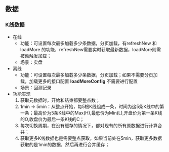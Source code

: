 ## 数据
### K线数据
- 在线
  - 功能：可设置每次最多加载多少条数据，分页加载，有refreshNew 和 loadMore 的功能，refreshNew需要实时获取最新数据，loadMore则需被动触发加载；
  - 场景：实盘
- 离线
  - 功能：可设置每次最多加载多少条数据，分页加载；如果不需要分页加载，加载更多的接口配置 **loadMoreConfig** 不需要进行配置
  - 场景：回测记录
- 功能实现
  1. 获取元数据时，开始和结束都要整点数；
  2. 1min -> 5min：从整点开始，每5根K线组成一条，时间为这5条K线中的第一条；最高价为5条K线中的Max(H),最低价为Min(L),开盘价为第一条K线的O,收盘价为最后一条K线的C；
  3. 每次切换周期，在没有缓存的情况下，都对现有的所有原数据进行计算合并；
  4. 获取更多K线数据也是需要整点获取，如果当前处在5min，获取更多数据获取的是1min的数据，然后再进行合并缓存；